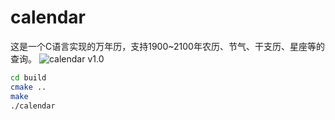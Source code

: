 # calendar
这是一个C语言实现的万年历，支持1900~2100年农历、节气、干支历、星座等的查询。
![calendar v1.0](http://oss.iheng.top/img/20220922193106.png)  

~~~bash  
cd build
cmake ..
make
./calendar
~~~
